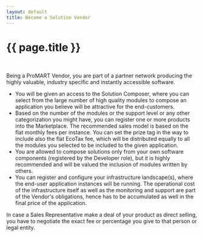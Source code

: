 ```yaml
---
layout: default
title: Become a Solution Vendor
---
```


{{ page.title }}
===

<br>

Being a ProMART Vendor, you are part of a partner network producing the highly valuable, industry specific and instantly accessible software.

* You will be given an access to the Solution Composer, where you can select from the large number of high quality modules to compose an application you believe will be attractive for the end-customers.
* Based on the number of the modules or the support level or any other categorization you might have, you can register one or more products into the Marketplace. The recommended sales model is based on the flat monthly fees per instance. You can set the prize tag in the way to include also the flat EcoTax fee, which will be distributed equally to all the modules you selected to be included to the given application.
* You are allowed to compose solutions only from your own software components (registered by the Developer role), but it is highly recommended and will be valued the inclusion of modules written by others.
* You can register and configure your infrastructure landscape(s), where the end-user application instances will be running. The operational cost of the infrastructure itself as well as the monitoring and support are part of the Vendor's obligations, hence has to be accumulated as well in the final price of the application.

In case a Sales Representative make a deal of your product as direct selling, you have to negotiate the exact fee or percentage you give to that person or legal entity.

<br>